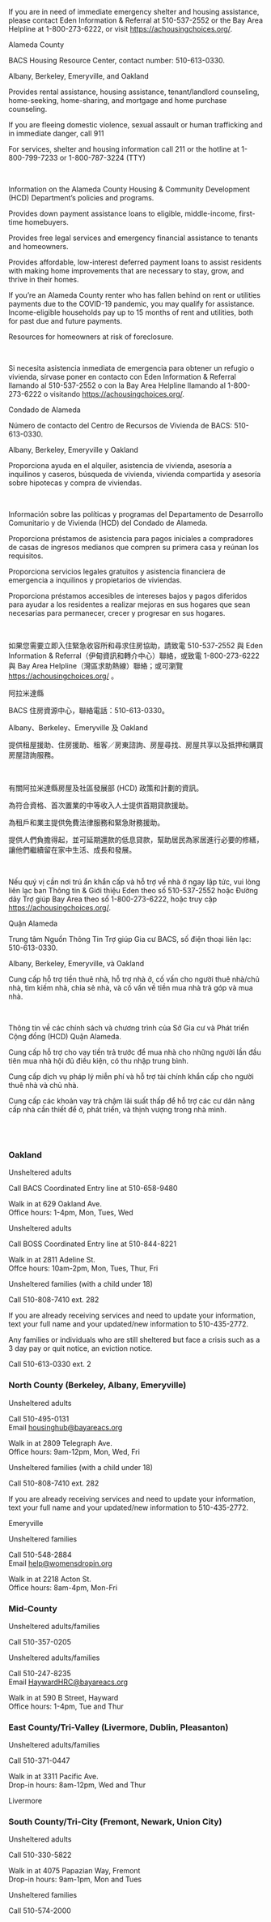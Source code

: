 <RenderIf language="default">

  <InfoCardGrid title="Immediate Housing Assistance">
  <InfoCard title="211 Alameda County Resource Finder" externalHref="https://achousingchoices.org/">

  If you are in need of immediate emergency shelter and housing assistance, please contact Eden Information & Referral at 510-537-2552 or the Bay Area Helpline at 1-800-273-6222, or visit https://achousingchoices.org/.

  Alameda County

  </InfoCard>

  <InfoCard title="Bay Area Community Services" externalHref="https://www.bayareacs.org/">

  BACS Housing Resource Center, contact number: 510-613-0330.

  Albany, Berkeley, Emeryville, and Oakland

  </InfoCard>

  <InfoCard title="ECHO Housing" externalHref="https://www.echofairhousing.org/">

  Provides rental assistance, housing assistance, tenant/landlord counseling, home-seeking, home-sharing, and mortgage and home purchase counseling.

  </InfoCard>

  <InfoCard title="Alameda County Housing Resource Centers (HRC)">

  If you are fleeing domestic violence, sexual assault or human trafficking and in immediate danger, call 911

  For services, shelter and housing information call 211 or the hotline at 1-800-799-7233 or 1-800-787-3224 (TTY)
  </InfoCard>
  </InfoCardGrid>

  <br />

  <InfoCardGrid title="Alameda County Housing & Community Development (HCD) Housing Programs">
  <InfoCard title="Alameda County Housing & Community Development (HCD) Department" externalHref="https://www.acgov.org/cda/hcd/rhd/index.htm">
    
  Information on the Alameda County Housing & Community Development (HCD) Department’s policies and programs. 
    
  </InfoCard>

  <InfoCard title="AC Boost - Alameda County's Down Payment Loan Assistance Program" externalHref="https://www.acboost.org/">

  Provides down payment assistance loans to eligible, middle-income, first-time homebuyers.

  </InfoCard>

  <InfoCard title="AC Housing Secure - Alameda County's Anti-Displacement Program" externalHref="https://www.centrolegal.org/achousingsecure/">

  Provides free legal services and emergency financial assistance to tenants and homeowners.

  </InfoCard>

  <InfoCard title="Renew AC - Alameda County's Housing Preservation Loan Program" externalHref="https://www.renewac.org/">

  Provides affordable, low-interest deferred payment loans to assist residents with making home improvements that are necessary to stay, grow, and thrive in their homes.

  </InfoCard>

  <InfoCard title="AC Housing Secure - Emergency Rental Assistance Program" externalHref="https://www.ac-housingsecure.org/?fbclid=IwAR0186ykll8tKe-brqbLkMHiguYJQc0buUF1o6SjhXg_EKebR9fYSJs5hus">

  If you’re an Alameda County renter who has fallen behind on rent or utilities payments due to the COVID-19 pandemic, you may qualify for assistance. Income-eligible households pay up to 15 months of rent and utilities, both for past due and future payments.

  </InfoCard>

  <InfoCard title="AC Housing Secure - Alameda County Homeowner Services" externalHref="https://www.ac-housingsecure.org/otherresources">

  Resources for homeowners at risk of foreclosure.

  </InfoCard>
  </InfoCardGrid>

  <br/>

  <InfoCardGrid title="Housing Authorities in Alameda County" subtitle="Public Housing Authorities (PHAs) typically oversee two programs that provide direct assistance to tenants: overseeing units of public housing, and administering the Section 8 Housing Choice Voucher program. However, some PHAs no longer manage public units, and the scale of these programs can also vary widely. Please contact your local PHA to find out how they may be of assistance to you.">
  <InfoCard title="Housing Authority County of Alameda" externalHref="http://www.haca.net/">
  </InfoCard>

  <InfoCard title="Berkeley Housing Authority" externalHref="https://www.cityofberkeley.info/bha/">
  </InfoCard>

  <InfoCard title="Housing Authority of the City of Alameda" externalHref="http://www.alamedahsg.org/">
  </InfoCard>

  <InfoCard title="Housing Authority of the City of Livermore" externalHref="https://livermoreha.org/index.html">
  </InfoCard>

  <InfoCard title="Oakland Housing Authority" externalHref="http://www.oakha.org/Pages/default.aspx">
  </InfoCard>
  </InfoCardGrid>

</RenderIf>

<RenderIf language="es">

  <InfoCardGrid title="Immediate Housing Assistance">
  <InfoCard title="211 Buscador de recursos del Condado de Alameda" externalHref="https://achousingchoices.org/">

  Si necesita asistencia inmediata de emergencia para obtener un refugio o vivienda, sírvase poner en contacto con Eden Information & Referral llamando al 510-537-2552 o con la Bay Area Helpline llamando al 1-800-273-6222 o visitando https://achousingchoices.org/.

  Condado de Alameda

  </InfoCard>

  <InfoCard title="Bay Area Community Services" externalHref="https://www.bayareacs.org/">

  Número de contacto del Centro de Recursos de Vivienda de BACS: 510-613-0330.

  Albany, Berkeley, Emeryville y Oakland

  </InfoCard>

  <InfoCard title="ECHO Housing" externalHref="https://www.echofairhousing.org/">

  Proporciona ayuda en el alquiler, asistencia de vivienda, asesoría a inquilinos y caseros, búsqueda de vivienda, vivienda compartida y asesoría sobre hipotecas y compra de viviendas.

  </InfoCard>
  </InfoCardGrid>
  
  <br />

  <InfoCardGrid title="Programas de Vivienda y de Desarrollo Comunitario y de Vivienda (HCD) del Condado de Alameda">
  <InfoCard title="Departamento de Desarrollo Comunitario y de Vivienda (HCD) del Condado de Alameda" externalHref="https://www.acgov.org/cda/hcd/rhd/index.htm">
    
  Información sobre las políticas y programas del Departamento de Desarrollo Comunitario y de Vivienda (HCD) del Condado de Alameda. 
    
  </InfoCard>

  <InfoCard title="AC Boost - Programa de asistencia de préstamos para pagos iniciales del Condado de Alameda" externalHref="https://www.acboost.org/">

  Proporciona préstamos de asistencia para pagos iniciales a compradores de casas de ingresos medianos que compren su primera casa y reúnan los requisitos.

  </InfoCard>

  <InfoCard title="AC Housing Secure - Programa antidesplazamiento del Condado de Alameda" externalHref="https://www.centrolegal.org/achousingsecure/">

  Proporciona servicios legales gratuitos y asistencia financiera de emergencia a inquilinos y propietarios de viviendas.

  </InfoCard>

  <InfoCard title="Renew AC - Programa de préstamos para la preservación de la vivienda del Condado de Alameda" externalHref="https://www.renewac.org/">

  Proporciona préstamos accesibles de intereses bajos y pagos diferidos para ayudar a los residentes a realizar mejoras en sus hogares que sean necesarias para permanecer, crecer y progresar en sus hogares.

  </InfoCard>
  </InfoCardGrid>

  <br/>

  <InfoCardGrid title="Autoridades de Vivienda del Condado de Alameda" subtitle="Las Autoridades de Vivienda Pública (PHAs) generalmente supervisan dos programas que proporcionan asistencia directa a inquilinos: supervisando unidades de vivienda pública, y administrando el programa de Cupones Section 8 Housing Choice. Sin embargo, algunas PHA ya no administran viviendas públicas, y la escala de estos programas también puede variar ampliamente. Sírvase poner en contacto con su PHA local para informarse sobre cómo pueden ayudarle.">
  <InfoCard title="Autoridad de la vivienda del Condado de Alameda" externalHref="http://www.haca.net/">
  </InfoCard>

  <InfoCard title="Autoridad de la vivienda de Berkeley" externalHref="https://www.cityofberkeley.info/bha/">
  </InfoCard>

  <InfoCard title="Autoridad de la vivienda de la Ciudad de Alameda" externalHref="http://www.alamedahsg.org/">
  </InfoCard>

  <InfoCard title="Autoridad de la vivienda de la Ciudad de Livermore" externalHref="https://livermoreha.org/index.html">
  </InfoCard>

  <InfoCard title="Autoridad de la vivienda de Oakland" externalHref="http://www.oakha.org/Pages/default.aspx">
  </InfoCard>
  </InfoCardGrid>

</RenderIf>

<RenderIf language="zh">

  <InfoCardGrid title="Immediate Housing Assistance">
  <InfoCard title="211 阿拉米達縣資源搜尋工具" externalHref="https://achousingchoices.org/">

  如果您需要立即入住緊急收容所和尋求住房協助，請致電 510-537-2552 與 Eden Information & Referral（伊甸資訊和轉介中心）聯絡，或致電 1-800-273-6222 與 Bay Area Helpline（灣區求助熱線）聯絡；或可瀏覽 https://achousingchoices.org/ 。

  阿拉米達縣

  </InfoCard>

  <InfoCard title="Bay Area Community Services" externalHref="https://www.bayareacs.org/">

  BACS 住房資源中心，聯絡電話：510-613-0330。

  Albany、Berkeley、Emeryville 及 Oakland

  </InfoCard>

  <InfoCard title="ECHO Housing" externalHref="https://www.echofairhousing.org/">

  提供租屋援助、住房援助、租客／房東諮詢、房屋尋找、房屋共享以及抵押和購買房屋諮詢服務。

  </InfoCard>
  </InfoCardGrid>
  
  <br />

  <InfoCardGrid title="阿拉米達縣房屋及社區發展部 (HCD) 住房計劃">
  <InfoCard title="阿拉米達縣房屋及社區發展部 (HCD)" externalHref="https://www.acgov.org/cda/hcd/rhd/index.htm">
    
  有關阿拉米達縣房屋及社區發展部 (HCD) 政策和計劃的資訊。 
    
  </InfoCard>

  <InfoCard title="AC Boost - 阿拉米達縣首期貸款援助計劃" externalHref="https://www.acboost.org/">

  為符合資格、首次置業的中等收入人士提供首期貸款援助。

  </InfoCard>

  <InfoCard title="AC Housing Secure - 阿拉米達縣反被迫遷離計劃" externalHref="https://www.centrolegal.org/achousingsecure/">

  為租戶和業主提供免費法律服務和緊急財務援助。

  </InfoCard>

  <InfoCard title="Renew AC - 阿拉米達縣房屋維護貸款計劃" externalHref="https://www.renewac.org/">

  提供人們負擔得起，並可延期還款的低息貸款，幫助居民為家居進行必要的修繕，讓他們繼續留在家中生活、成長和發展。

  </InfoCard>
  </InfoCardGrid>

  <br/>

  <InfoCardGrid title="阿拉米逹縣內房屋管理局" subtitle="公共房屋管理局 (PHA) 通常監督直接幫助租戶的兩個計劃，即監督公營房屋單位以及管理 第 8 條款自選住房補助券計劃。不過，一些 PHA 已不再管理公營單位，而這些計劃的規模也可能相差很大。請聯絡您當地的 PHA，以了解他們可以協助您的方法。">
  <InfoCard title="阿拉米達縣房屋管理局" externalHref="http://www.haca.net/">
  </InfoCard>

  <InfoCard title="柏克萊市房屋管理局" externalHref="https://www.cityofberkeley.info/bha/">
  </InfoCard>

  <InfoCard title="阿拉米達市房屋管理局" externalHref="http://www.alamedahsg.org/">
  </InfoCard>

  <InfoCard title="利佛摩爾市房屋管理局" externalHref="https://livermoreha.org/index.html">
  </InfoCard>

  <InfoCard title="屋崙 (奧克蘭) 市房屋管理局" externalHref="http://www.oakha.org/Pages/default.aspx">
  </InfoCard>
  </InfoCardGrid>

</RenderIf>

<RenderIf language="vi">

  <InfoCardGrid title="Immediate Housing Assistance">
  <InfoCard title="211 Công cụ Tìm kiếm Nguồn Trợ giúp Quận Alameda" externalHref="https://achousingchoices.org/">

  Nếu quý vị cần nơi trú ẩn khẩn cấp và hỗ trợ về nhà ở ngay lập tức, vui lòng liên lạc ban Thông tin & Giới thiệu Eden theo số 510-537-2552 hoặc Đường dây Trợ giúp Bay Area theo số 1-800-273-6222, hoặc truy cập https://achousingchoices.org/.

  Quận Alameda

  </InfoCard>

  <InfoCard title="Bay Area Community Services" externalHref="https://www.bayareacs.org/">

  Trung tâm Nguồn Thông Tin Trợ giúp Gia cư BACS, số điện thoại liên lạc: 510-613-0330.

  Albany, Berkeley, Emeryville, và Oakland

  </InfoCard>

  <InfoCard title="ECHO Housing" externalHref="https://www.echofairhousing.org/">

  Cung cấp hỗ trợ tiền thuê nhà, hỗ trợ nhà ở, cố vấn cho người thuê nhà/chủ nhà, tìm kiếm nhà, chia sẻ nhà, và cố vấn về tiền mua nhà trả góp và mua nhà.

  </InfoCard>
  </InfoCardGrid>
  
  <br />

  <InfoCardGrid title="Sở Gia cư và Phát triển Cộng đồng (HCD) Quận Alameda">
  <InfoCard title="Sở Gia cư & Phát triển Cộng đồng (HCD) Quận Alameda " externalHref="https://www.acgov.org/cda/hcd/rhd/index.htm">
    
  Thông tin về các chính sách và chương trình của Sở Gia cư và Phát triển Cộng đồng (HCD) Quận Alameda. 
    
  </InfoCard>

  <InfoCard title="AC Boost - Chương trình Hỗ trợ Vay Tiền Trả trước của Quận Alameda" externalHref="https://www.acboost.org/">

  Cung cấp hỗ trợ cho vay tiền trả trước để mua nhà cho những người lần đầu tiên mua nhà hội đủ điều kiện, có thu nhập trung bình.

  </InfoCard>

  <InfoCard title="AC Housing Secure - Chương trình Ngăn Chuyển chỗ ở Bắt buộc của Quận Alameda" externalHref="https://www.centrolegal.org/achousingsecure/">

  Cung cấp dịch vụ pháp lý miễn phí và hỗ trợ tài chính khẩn cấp cho người thuê nhà và chủ nhà.

  </InfoCard>

  <InfoCard title="Renew AC - Chương trình Cho vay để Giữ Nhà ở của Quận Alameda" externalHref="https://www.renewac.org/">

  Cung cấp các khoản vay trả chậm lãi suất thấp để hỗ trợ các cư dân nâng cấp nhà cần thiết để ở, phát triển, và thịnh vượng trong nhà mình.

  </InfoCard>
  </InfoCardGrid>

  <br/>

  <InfoCardGrid title="Các cơ quan Quản lý Gia cư ở Quận Alameda" subtitle="Các Cơ quan Quản lý Gia cư Công cộng (PHA) thường giám sát hai chương trình cung cấp hỗ trợ trực tiếp cho người thuê nhà: giám sát các căn nhà cộng đồng, và điều hành chương trình Phiếu Chọn Nhà Mục 8 (Section 8). Tuy nhiên, một số PHA không còn quản lý các căn nhà cộng đồng, và quy mô của các chương trình này cũng có thể khác biệt lớn. Vui lòng liên lạc với PHA địa phương của quý vị để xem họ có thể giúp quý vị ra sao.">
  <InfoCard title="Cơ quan Gia cư Quận Alameda" externalHref="http://www.haca.net/">
  </InfoCard>

  <InfoCard title="Cơ Quan Gia Cư Berkeley" externalHref="https://www.cityofberkeley.info/bha/">
  </InfoCard>

  <InfoCard title="Cơ Quan Gia Cư Thành phố Alameda" externalHref="http://www.alamedahsg.org/">
  </InfoCard>

  <InfoCard title="Cơ Quan Gia Cư Thành phố Livermore" externalHref="https://livermoreha.org/index.html">
  </InfoCard>

  <InfoCard title="Cơ Quan Gia Cư Oakland" externalHref="http://www.oakha.org/Pages/default.aspx">
  </InfoCard>
  </InfoCardGrid>

</RenderIf>

<br />

<InfoCardGrid title="City and Region-Related Services">

  ### Oakland

</InfoCardGrid>

<section className="info-cards"><div className="info-cards__grid">
<InfoCard title="Bay Area Community Services - Downtown Oakland" externalHref="http://www.bayareacs.org/">

Unsheltered adults

Call BACS Coordinated Entry line at 510-658-9480

Walk in at 629 Oakland Ave.  
Office hours: 1-4pm, Mon, Tues, Wed

</InfoCard>

<InfoCard title="Building Opportunities for Self-Sufficiency - West Oakland" externalHref="http://www.self-sufficiency.org/">

Unsheltered adults

Call BOSS Coordinated Entry line at 510-844-8221

Walk in at 2811 Adeline St.  
Offce hours: 10am-2pm, Mon, Tues, Thur, Fri

</InfoCard>

<InfoCard title="Family Front Door">

Unsheltered families (with a child under 18) 

Call 510-808-7410 ext. 282 

If you are already receiving services and need to update your information, text your full name and your updated/new information to 510-435-2772.

</InfoCard>

<InfoCard title="Keep Oakland Housed Program" externalHref="https://www.keepoaklandhoused.org">

Any families or individuals who are still sheltered but face a crisis such as a 3 day pay or quit notice, an eviction notice.

Call 510-613-0330 ext. 2

</InfoCard>

</div></section>

### North County (Berkeley, Albany, Emeryville) 

<section className="info-cards"><div className="info-cards__grid">

<InfoCard title="Bay Area Community Services" externalHref="http://www.bayareacs.org/">

Unsheltered adults

Call 510-495-0131  
Email housinghub@bayareacs.org

Walk in at 2809 Telegraph Ave.  
Office hours: 9am-12pm, Mon, Wed, Fri

</InfoCard>

<InfoCard title="Family Front Door">

Unsheltered families (with a child under 18) 

Call 510-808-7410 ext. 282 

If you are already receiving services and need to update your information, text your full name and your updated/new information to 510-435-2772.

Emeryville

</InfoCard>

<InfoCard title="Women’s Daytime Drop-in Center" externalHref="https://www.womensdropin.org/">

Unsheltered families

Call 510-548-2884  
Email help@womensdropin.org

Walk in at 2218 Acton St.  
Office hours: 8am-4pm, Mon-Fri 

</InfoCard>

</div></section>

### Mid-County

<section className="info-cards"><div className="info-cards__grid">

<InfoCard title="Building Futures - West (San Leandro and Alameda)" externalHref="https://bfwc.org">

Unsheltered adults/families

Call 510-357-0205 

</InfoCard>

<InfoCard title="Bay Area Community Services - East (Hayward and Unincorporated)" externalHref="http://www.bayareacs.org/">

Unsheltered adults/families

Call 510-247-8235  
Email HaywardHRC@bayareacs.org

Walk in at 590 B Street, Hayward  
Office hours: 1-4pm, Tue and Thur

</InfoCard>

</div></section>

### East County/Tri-Valley (Livermore, Dublin, Pleasanton)

<section className="info-cards"><div className="info-cards__grid">

<InfoCard title="Abode Services" externalHref="https://www.abodeservices.org/">

Unsheltered adults/families

Call 510-371-0447

Walk in at 3311 Pacific Ave.  
Drop-in hours: 8am-12pm, Wed and Thur

Livermore

</InfoCard>

</div></section>

### South County/Tri-City (Fremont, Newark, Union City)

<section className="info-cards"><div className="info-cards__grid">

<InfoCard title="Abode Services" externalHref="https://www.abodeservices.org/">

Unsheltered adults

Call 510-330-5822 

Walk in at 4075 Papazian Way, Fremont  
Drop-in hours: 9am-1pm, Mon and Tues 

</InfoCard>

<InfoCard title="Fremont Family Resource Center" externalHref="https://www.fremont.gov/228/Family-Resource-Center">

Unsheltered families

Call 510-574-2000

</InfoCard>

</div></section>
